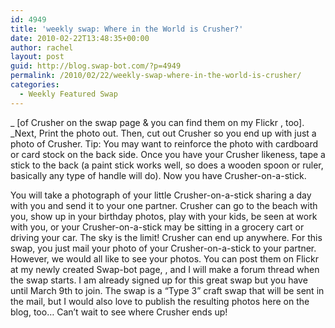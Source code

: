 ```yaml
---
id: 4949
title: 'weekly swap: Where in the World is Crusher?'
date: 2010-02-22T13:48:35+00:00
author: rachel
layout: post
guid: http://blog.swap-bot.com/?p=4949
permalink: /2010/02/22/weekly-swap-where-in-the-world-is-crusher/
categories:
  - Weekly Featured Swap
---
```

_ [of Crusher on the swap page & you can find them on my Flickr , too]. _Next, Print the photo out. Then, cut out Crusher so you end up with just a photo of Crusher. Tip: You may want to reinforce the photo with cardboard or card stock on the back side. Once you have your Crusher likeness, tape a stick to the back (a paint stick works well, so does a wooden spoon or ruler, basically any type of handle will do). Now you have Crusher-on-a-stick.</p> You will take a photograph of your little Crusher-on-a-stick sharing a day with you and send it to your one partner. Crusher can go to the beach with you, show up in your birthday photos, play with your kids, be seen at work with you, or your Crusher-on-a-stick may be sitting in a grocery cart or driving your car. The sky is the limit! Crusher can end up anywhere. For this swap, you just mail your photo of your Crusher-on-a-stick to your partner. However, we would all like to see your photos. You can post them on Flickr at my newly created Swap-bot page, , and I will make a forum thread when the swap starts. </i> I am already signed up for this great swap but you have until March 9th to join. The swap is a &#8220;Type 3&#8221; craft swap that will be sent in the mail, but I would also love to publish the resulting photos here on the blog, too&#8230; Can&#8217;t wait to see where Crusher ends up!